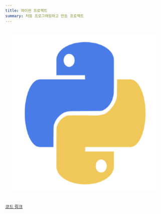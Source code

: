 ```yaml
---
title: 파이썬 프로젝트
summary: 처음 프로그래밍하고 만든 프로젝트
---
```

<div style="text-align: center;">
    <div style="display: inline-block; margin: 20px;">
        <img src='./python.png' alt='flutter' width="600" height="500"/>
    </div>
</div>

[코드 링크](https://github.com/Coti00/linux_project)